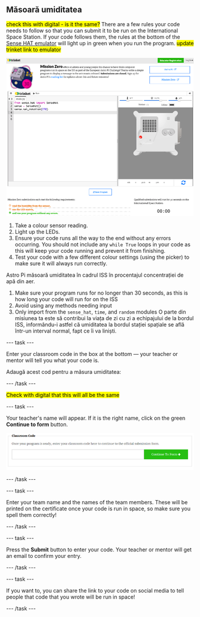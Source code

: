 ## Măsoară umiditatea

<mark>check this with digital - is it the same?</mark> There are a few rules your code needs to follow so that you can submit it to be run on the International Space Station. If your code follows them, the rules at the bottom of the [Sense HAT emulator](https://trinket.io/mission-zero) will light up in green when you run the program. <mark>update trinket link to emulator</mark>

![The Mission Zero Trinket pages showing the submission button and the criteria checks on the left. The top two ("read humidity" and "use the LEDs") are in orange text, the bottom one ("runs without any errors") is green.](images/validation.png)

1. Take a colour sensor reading.
2. Light up the LEDs.
3. Ensure your code runs all the way to the end without any errors occurring. You should not include any `while True` loops in your code as this will keep your code running and prevent it from finishing.
4. Test your code with a few different colour settings (using the picker) to make sure it will always run correctly.

Astro Pi măsoară umiditatea în cadrul ISS în procentajul concentrației de apă din aer.

1. Make sure your program runs for no longer than 30 seconds, as this is how long your code will run for on the ISS
2. Avoid using any methods needing input
3. Only import from the `sense_hat`, `time`, and `random` modules
O parte din misiunea ta este să contribui la viața de zi cu zi a echipajului de la bordul ISS, informându-i astfel că umiditatea la bordul stației spațiale se află într-un interval normal, fapt ce îi va liniști.

--- task ---

Enter your classroom code in the box at the bottom — your teacher or mentor will tell you what your code is.

Adaugă acest cod pentru a măsura umiditatea:

--- /task ---

<mark>Check with digital that this will all be the same</mark>

--- task ---

Your teacher's name will appear. If it is the right name, click on the green **Continue to form** button.

![Continue to form.](images/continue-to-form.png)

--- /task ---

--- task ---

Enter your team name and the names of the team members. These will be printed on the certificate once your code is run in space, so make sure you spell them correctly!

--- /task ---

--- task ---

Press the **Submit** button to enter your code. Your teacher or mentor will get an email to confirm your entry.

--- /task ---

--- task ---

If you want to, you can share the link to your code on social media to tell people that code that you wrote will be run in space!

--- /task ---
